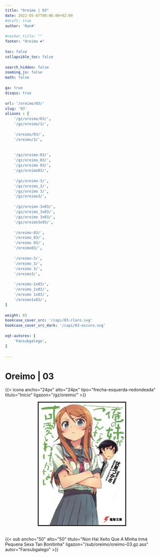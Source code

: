 ```yaml
---
title: "Oreimo | 03"
date: 2022-05-07T00:06:00+02:00
#draft: true
author: 'Ran#'

#navbar_title: ""
footer: "Oreimo ❤️"

toc: false
collapsible_toc: false

search_hidden: false
zooming_js: false
math: false

ga: true
disqus: true

url: '/oreimo/03/'
slug: '03'
aliases : [
    '/gz/oreimo/03/',
    '/gz/oreimo/3/',

    '/oreimo/03/',
    '/oreimo/3/',


    '/gz/oreimo-03/',
    '/gz/oreimo_03/',
    '/gz/oreimo 03/',
    '/gz/oreimo03/',

    '/gz/oreimo-3/',
    '/gz/oreimo_3/',
    '/gz/oreimo 3/',
    '/gz/oreimo3/',

    '/gz/oreimo-3x03/',
    '/gz/oreimo_3x03/',
    '/gz/oreimo 3x03/',
    '/gz/oreimo3x03/',

    '/oreimo-03/',
    '/oreimo_03/',
    '/oreimo 03/',
    '/oreimo03/',

    '/oreimo-3/',
    '/oreimo_3/',
    '/oreimo 3/',
    '/oreimo3/',

    '/oreimo-1x03/',
    '/oreimo_1x03/',
    '/oreimo 1x03/',
    '/oreimo1x03/',
]

weight: 03
bookcase_cover_src: '/capi/03-claro.svg'
bookcase_cover_src_dark: '/capi/03-escuro.svg'

eqt-autores: [
    'Fansubgalego',
]

---
```


# Oreimo | 03

{{< icona ancho="24px" alto="24px" tipo="frecha-esquerda-redondeada" titulo="Inicio" ligazon="/gz/oreimo/" >}}

<div style="text-align: center">
    <img style="border: 3px solid currentColor" height=400 title="oreimo" alt="oreimo" src="/portada/oreimo.jpg">
</div>

<br>

{{< sub ancho="50" alto="50" titulo="Non Hai Xeito Que A Minha Irmá Pequena Sexa Tan Bonitinha" ligazon="/sub/oreimo/oreimo-03.gz.ass" autor="Fansubgalego" >}}
